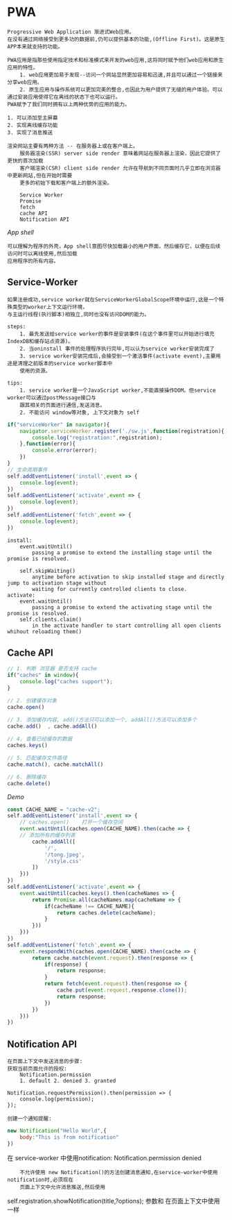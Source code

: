 # PWA
    Progressive Web Application 渐进式Web应用。
    在没有通过网络接受到更多功的数据前,仍可以提供基本的功能,(Offline First)。这是原生APP本来就支持的功能。
    
    PWA应用是指那些使用指定技术和标准模式来开发的web应用,这将同时赋予他们web应用和原生应用的特性。
        1. web应用更加易于发现--访问一个网站显然更加容易和迅速,并且可以通过一个链接来分享web应用。
        2. 原生应用与操作系统可以更加完美的整合,也因此为用户提供了无缝的用户体验。可以通过安装应用使得它在离线的状态下也可以运行。
    PWA赋予了我们同时拥有以上两种优势的应用的能力。
    
    1. 可以添加至主屏幕
    2. 实现离线缓存功能
    3. 实现了消息推送
    
    渲染网站主要有两种方法 -- 在服务器上或在客户端上。
        服务器渲染(SSR) server side render 意味着网站在服务器上渲染，因此它提供了更快的首次加载
        客户端渲染(CSR) client side render 允许在导航到不同页面时几乎立即在浏览器中更新网站,但在开始时需要
        更多的初始下载和客户端上的额外渲染。
    
        Service Worker
        Promise
        fetch
        cache API
        Notification API
        
*App shell*
    
    可以理解为程序的外壳，App shell意图尽快加载最小的用户界面，然后缓存它，以便在后续访问时可以离线使用,然后加载
    应用程序的所有内容。
    
## Service-Worker
    
    如果注册成功,service worker就在ServiceWorkerGlobalScope环境中运行,这是一个特殊类型的worker上下文运行环境，
    与主运行线程(执行脚本)相独立,同时也没有访问DOM的能力。
    
    steps:
        1. 最先发送给service worker的事件是安装事件(在这个事件里可以开始进行填充IndexDB和缓存站点资源)。
        2. 当oninstall 事件的处理程序执行完毕,可以认为service worker安装完成了
        3. service worker安装完成后,会接受到一个激活事件(activate event),主要用途是清理之前版本的service worker脚本中
        使用的资源。
        
    tips:
        1. service worker是一个JavaScript worker,不能直接操作DOM。但service worker可以通过postMessage接口与
        跟其相关的页面进行通信,发送消息。
        2. 不能访问 window等对象, 上下文对象为 self
```js
if("serviceWorker" in navigator){
    navigator.serviceWorker.register('./sw.js',function(registration){
        console.log("registration:",registration);
    },function(error){
        console.error(error);
    })
}
// 生命周期事件
self.addEventListener('install',event => {
    console.log(event);
})
self.addEventListener('activate',event => {
    console.log(event);
})
self.addEventListener('fetch',event => {
    console.log(event);
})
```
    install:
        event.waitUntil()
            passing a promise to extend the installing stage until the promise is resolved.
            
        self.skipWaiting()
            anytime before activation to skip installed stage and directly jump to activation stage without
            waiting for currently controlled clients to close.
    activate:
        event.waitUntil()
            passing a promise to extend the activating stage until the promise is resolved.
        self.clients.claim()
            in the activate handler to start controlling all open clients whihout reloading them()
            
## Cache API
```js
// 1. 判断 浏览器 是否支持 cache
if("caches" in window){
    console.log("caches support");
}   

// 2. 创建缓存对象
cache.open()

// 3. 添加缓存内容, add()方法只可以添加一个, addAll()方法可以添加多个
cache.add()  , cache.addAll()
    
// 4. 查看已经缓存的数据
caches.keys()

// 5. 匹配缓存文件路径
cache.match(), cache.matchAll()

// 6. 删除缓存
cache.delete()
 ```
*Demo*
```js
const CACHE_NAME = "cache-v2";
self.addEventListener('install',event => {
    // caches.open()    打开一个缓存空间
    event.waitUntil(caches.open(CACHE_NAME).then(cache => {
    // 添加所有的缓存列表
        cache.addAll([
            '/',
            '/tong.jpeg',
            '/style.css'
        ])
    }))
})
self.addEventListener('activate',event => {
    event.waitUntil(caches.keys().then(cacheNames => {
        return Promise.all(cacheNames.map(cacheName => {
            if(cacheName !== CACHE_NAME){
                return caches.delete(cacheName);
            }
        }))
    }))
})
self.addEventListener('fetch',event => {
    event.respondWith(caches.open(CACHE_NAME).then(cache => {
        return cache.match(event.request).then(response => {
            if(response) {
                return response;
            }
            return fetch(event.request).then(response => {
                cache.put(event.request,response.clone());
                return response;
            })
        })
    }))
})
```
        
## Notification API
    
    在页面上下文中发送消息的步骤:
    获取当前页面允许的授权:
        Notification.permission
        1. default 2. denied 3. granted
        
    Notification.requestPermission().then(permission => {
        console.log(permission);
    });
    
    创建一个通知提醒:
```js
new Notification("Hello World",{
    body:"This is from notification"
})
```
        
   在 service-worker 中使用notification:
        Notification.permission     denied
   
        不允许使用 new Notification()的方法创建消息通知,在service-worker中使用notification时,必须现在
        页面上下文中允许消息推送,然后使用
   
   self.registration.showNotification(title,?options);
                        参数和 在页面上下文中使用一样
        
       
        
        
        
        
        
        
        
        
        
        
        
        
        
        
        
        